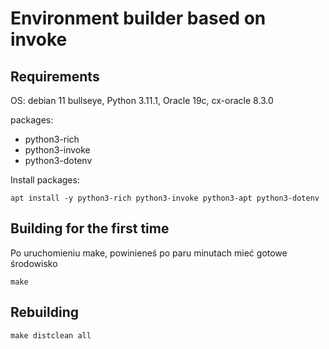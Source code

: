 # Environment builder based on invoke

## Requirements

OS: debian 11 bullseye, Python 3.11.1, Oracle 19c, cx-oracle 8.3.0

packages:

* python3-rich
* python3-invoke
* python3-dotenv


Install packages:

```
apt install -y python3-rich python3-invoke python3-apt python3-dotenv
```

## Building for the first time

Po uruchomieniu make, powinieneś po paru minutach mieć gotowe środowisko

```
make
```


## Rebuilding


```
make distclean all
```
